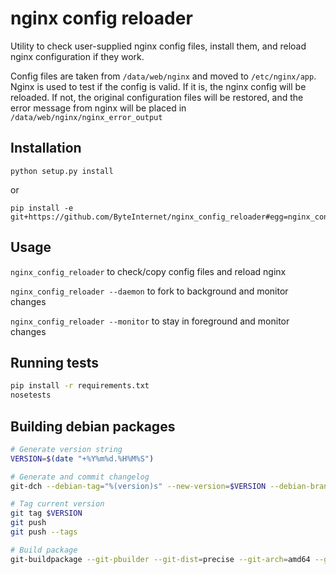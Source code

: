 # nginx config reloader

Utility to check user-supplied nginx config files, install them, and reload
nginx configuration if they work.

Config files are taken from `/data/web/nginx` and moved to `/etc/nginx/app`.
Nginx is used to test if the config is valid. If it is, the nginx config will
be reloaded. If not, the original configuration files will be restored, and
the error message from nginx will be placed in `/data/web/nginx/nginx_error_output`

## Installation

```
python setup.py install
```

or

```
pip install -e git+https://github.com/ByteInternet/nginx_config_reloader#egg=nginx_config_reloader
```

## Usage

`nginx_config_reloader` to check/copy config files and reload nginx

`nginx_config_reloader --daemon` to fork to background and monitor changes

`nginx_config_reloader --monitor` to stay in foreground and monitor changes


## Running tests

```sh
pip install -r requirements.txt
nosetests
```

## Building debian packages

```sh
# Generate version string
VERSION=$(date "+%Y%m%d.%H%M%S")

# Generate and commit changelog
git-dch --debian-tag="%(version)s" --new-version=$VERSION --debian-branch master --release --commit

# Tag current version
git tag $VERSION
git push
git push --tags

# Build package
git-buildpackage --git-pbuilder --git-dist=precise --git-arch=amd64 --git-debian-branch=master
```
